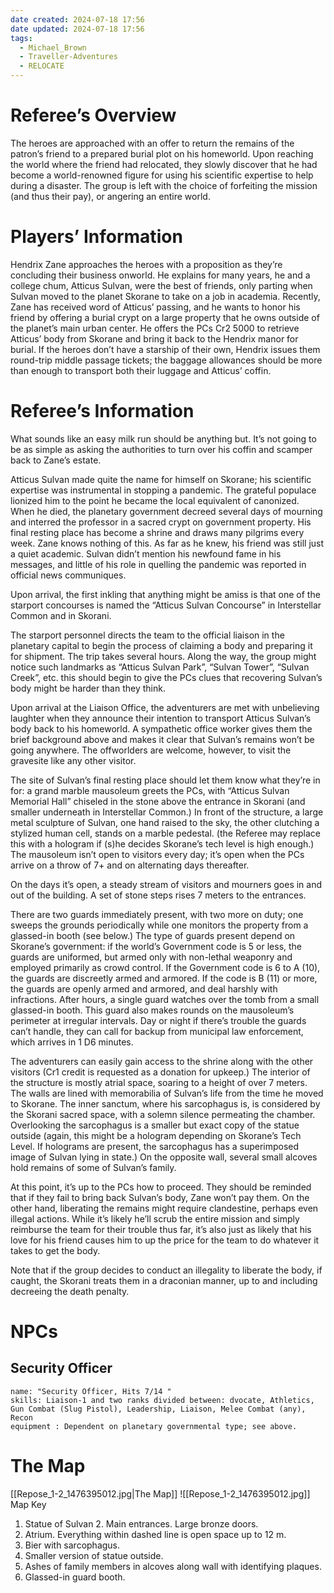 ```yaml
---
date created: 2024-07-18 17:56
date updated: 2024-07-18 17:56
tags:
  - Michael_Brown
  - Traveller-Adventures
  - RELOCATE
---
```


# Referee’s Overview

The heroes are approached with an offer to return the remains of the patron’s friend to a prepared burial plot on his homeworld. Upon reaching the world where the friend had relocated, they slowly discover that he had become a world-renowned figure for using his scientific expertise to help during a disaster. The group is left with the choice of forfeiting the mission (and thus their pay), or angering an entire world.

# Players’ Information

Hendrix Zane approaches the heroes with a proposition as they’re concluding their business onworld. He explains for many years, he and a college chum, Atticus Sulvan, were the best of friends, only parting when Sulvan moved to the planet Skorane to take on a job in academia.  Recently, Zane has received word of Atticus’ passing, and he wants to honor his friend by offering a burial crypt on a large property that he owns outside of the planet’s main urban center. He offers the PCs Cr2 5000 to retrieve Atticus’ body from Skorane and bring it back to the Hendrix manor for burial. If the heroes don’t have a starship of their own, Hendrix issues them round-trip middle passage tickets; the baggage allowances should be more than enough to transport both their luggage and Atticus’ coffin.

# Referee’s Information

What sounds like an easy milk run should be anything but. It’s not going to be as simple as asking the authorities to turn over his coffin and scamper back to Zane’s estate.

Atticus Sulvan made quite the name for himself on Skorane; his scientific expertise was instrumental in stopping a pandemic. The grateful populace lionized him to the point he became the local equivalent of canonized. When he died, the planetary government decreed several days of mourning and interred the professor in a sacred crypt on government property. His final resting place has become a shrine and draws many pilgrims every week. Zane knows nothing of this. As far as he knew, his friend was still just a quiet academic. Sulvan didn’t mention his newfound fame in his messages, and little of his role in quelling the pandemic was reported in official news communiques.

Upon arrival, the first inkling that anything might be amiss is that one of the starport concourses is named the “Atticus Sulvan Concourse” in Interstellar Common and in Skorani.

The starport personnel directs the team to the official liaison in the planetary capital to begin the process of claiming a body and preparing it for shipment. The trip takes several hours. Along the way, the group might notice such landmarks as “Atticus Sulvan Park”, “Sulvan Tower”, “Sulvan Creek”, etc. this should begin to give the PCs clues that recovering Sulvan’s body might be harder than they think.

Upon arrival at the Liaison Office, the adventurers are met with unbelieving laughter when they announce their intention to transport Atticus Sulvan’s body back to his homeworld. A sympathetic office worker gives them the brief background above and makes it clear that Sulvan’s remains won’t be going anywhere. The offworlders are welcome, however, to visit the gravesite like any other visitor.

The site of Sulvan’s final resting place should let them know what they’re in for: a grand marble mausoleum greets the PCs, with “Atticus Sulvan Memorial Hall” chiseled in the stone above the entrance in Skorani (and smaller underneath in Interstellar Common.) In front of the structure, a large metal sculpture of Sulvan, one hand raised to the sky, the other clutching a stylized human cell, stands on a marble pedestal. (the Referee may replace this with a hologram if (s)he decides Skorane’s tech level is high enough.) The mausoleum isn’t open to visitors every day; it’s open when the PCs arrive on a throw of 7+ and on alternating days thereafter.

On the days it’s open, a steady stream of visitors and mourners goes in and out of the building. A set of stone steps rises 7 meters to the entrances.

There are two guards immediately present, with two more on duty; one sweeps the grounds periodically while one monitors the property from a glassed-in booth (see below.) The type of guards present depend on Skorane’s government: if the world’s Government code is 5 or less, the guards are uniformed, but armed only with non-lethal weaponry and employed primarily as crowd control. If the Government code is 6 to A (10), the guards are discreetly armed and armored. If the code is B (11) or more, the guards are openly armed and armored, and deal harshly with infractions. After hours, a single guard watches over the tomb from a small glassed-in booth. This guard also makes rounds on the mausoleum’s perimeter at irregular intervals. Day or night if there’s trouble the guards can’t handle, they can call for backup from municipal law enforcement, which arrives in 1 D6 minutes.

The adventurers can easily gain access to the shrine along with the other visitors (Cr1 credit is requested as a donation for upkeep.) The interior of the structure is mostly atrial space, soaring to a height of over 7 meters. The walls are lined with memorabilia of Sulvan’s life from the time he moved to Skorane. The inner sanctum, where his sarcophagus is, is considered by the Skorani sacred space, with a solemn silence permeating the chamber. Overlooking the sarcophagus is a smaller but exact copy of the statue outside (again, this might be a hologram depending on Skorane’s Tech Level. If holograms are present, the sarcophagus has a superimposed image of Sulvan lying in state.) On the opposite wall, several small alcoves hold remains of some of Sulvan’s family.

At this point, it’s up to the PCs how to proceed. They should be reminded that if they fail to bring back Sulvan’s body, Zane won’t pay them. On the other hand, liberating the remains might require clandestine, perhaps even illegal actions. While it’s likely he’ll scrub the entire mission and simply reimburse the team for their trouble thus far, it’s also just as likely that his love for his friend causes him to up the price for the team to do whatever it takes to get the body.

Note that if the group decides to conduct an illegality to liberate the body, if caught, the Skorani treats them in a draconian manner, up to and including decreeing the death penalty.

# NPCs

## Security Officer

```
name: "Security Officer, Hits 7/14 "
skills: Liaison-1 and two ranks divided between: dvocate, Athletics, Gun Combat (Slug Pistol), Leadership, Liaison, Melee Combat (any), Recon 
equipment : Dependent on planetary governmental type; see above.
```

# The Map

[[Repose_1-2_1476395012.jpg|The Map]]
![[Repose_1-2_1476395012.jpg]]
Map Key

1. Statue of Sulvan 2. Main entrances. Large bronze doors.
2. Atrium. Everything within dashed line is open space up to 12 m.
3. Bier with sarcophagus.
4. Smaller version of statue outside.
5. Ashes of family members in alcoves along wall with identifying plaques.
6. Glassed-in guard booth.
